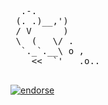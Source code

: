 <pre>
  .-.
 (. .)__,')
 / V      )
 \  (   \/ .
  `._`.__\ o ,
    <<  `'   .o..

</pre>

[![endorse](http://api.coderwall.com/caseydunham/endorse.png)](http://coderwall.com/caseydunham)

